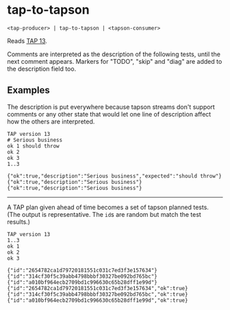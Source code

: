 # tap-to-tapson

    <tap-producer> | tap-to-tapson | <tapson-consumer>

Reads [TAP 13][1].

Comments are interpreted as the description of the following tests, until the
next comment appears.  Markers for "TODO", "skip" and "diag" are added to the
description field too.

## Examples

<!-- !test program lsc cli.ls | head -c -1 -->

The description is put everywhere because tapson streams don't support comments
or any other state that would let one line of description affect how the others
are interpreted.

<!-- !test in simple example -->

    TAP version 13
    # Serious business
    ok 1 should throw
    ok 2
    ok 3
    1..3

<!-- !test out simple example -->

    {"ok":true,"description":"Serious business","expected":"should throw"}
    {"ok":true,"description":"Serious business"}
    {"ok":true,"description":"Serious business"}

* * *

A TAP plan given ahead of time becomes a set of tapson planned tests.  (The
output is representative.  The `id`s are random but match the test results.)

<!-- Egh, don't know how to write a concise shell script to test that, I'll
leave it to the proper unit tests. -->

    TAP version 13
    1..3
    ok 1
    ok 2
    ok 3

<!-- comment just to split the code blocks... -->

    {"id":"2654782ca1d79720181551c031c7ed3f3e157634"}
    {"id":"314cf30f5c39abb4798bbbf30327be092bd765bc"}
    {"id":"a010bf964ecb2709bd1c996630c65b28dff1e99d"}
    {"id":"2654782ca1d79720181551c031c7ed3f3e157634","ok":true}
    {"id":"314cf30f5c39abb4798bbbf30327be092bd765bc","ok":true}
    {"id":"a010bf964ecb2709bd1c996630c65b28dff1e99d","ok":true}

[1]: https://testanything.org/tap-version-13-specification.html
